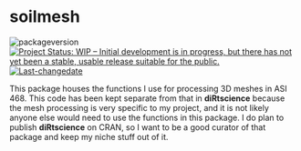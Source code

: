 
<!-- README.md is generated from README.Rmd. Please edit that file -->

# soilmesh

<!-- badges: start -->

![packageversion](https://img.shields.io/badge/Package%20version-0.0.0.9000-orange.svg?style=flat-square)
[![Project Status: WIP – Initial development is in progress, but there
has not yet been a stable, usable release suitable for the
public.](https://www.repostatus.org/badges/latest/wip.svg)](https://www.repostatus.org/#wip)
[![Last-changedate](https://img.shields.io/badge/last%20change-2020--11--07-yellowgreen.svg)](/commits/master)
<!-- badges: end -->

This package houses the functions I use for processing 3D meshes in ASI
468. This code has been kept separate from that in **diRtscience**
because the mesh processing is very specific to my project, and it is
not likely anyone else would need to use the functions in this package.
I do plan to publish **diRtscience** on CRAN, so I want to be a good
curator of that package and keep my niche stuff out of it.
